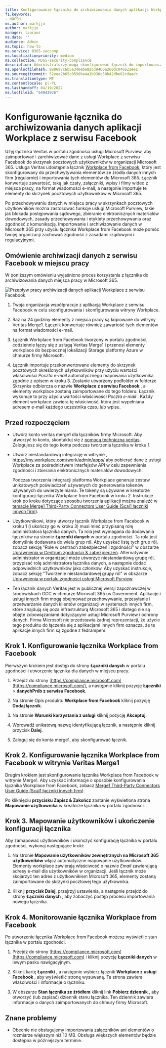 ```yaml
---
title: Konfigurowanie łącznika do archiwizowania danych aplikacji Workplace z serwisu Facebook w Microsoft 365
f1.keywords:
- NOCSH
ms.author: markjjo
author: markjjo
manager: laurawi
ms.date: ''
audience: Admin
ms.topic: how-to
ms.service: O365-seccomp
ms.localizationpriority: medium
ms.collection: M365-security-compliance
description: Administratorzy mogą skonfigurować łącznik do importowania i archiwizowania danych z usługi Workplace z serwisu Facebook, który jest archiwizowany w witrynie Merge1 firmy Veritas, do Microsoft 365. Skonfigurowanie łącznika wymaga współpracy z usługą Veritas Ten łącznik umożliwia archiwizowanie danych ze źródeł danych innych firm w Microsoft 365, dzięki czemu można używać funkcji zgodności, takich jak blokada prawna, wyszukiwanie zawartości i zasady przechowywania w celu zarządzania danymi innych firm w organizacji.
ms.openlocfilehash: 888697c6b5e340ebe82cd9466a260dc046622ee1
ms.sourcegitcommit: 52eea2b65c0598ba4a1b930c58b42dbe62cdaadc
ms.translationtype: MT
ms.contentlocale: pl-PL
ms.lasthandoff: 04/19/2022
ms.locfileid: "64943936"
---
```

# <a name="set-up-a-connector-to-archive-workplace-from-facebook-data"></a>Konfigurowanie łącznika do archiwizowania danych aplikacji Workplace z serwisu Facebook

Użyj łącznika Veritas w portalu zgodności usługi Microsoft Purview, aby zaimportować i zarchiwizować dane z usługi Workplace z serwisu Facebook do skrzynek pocztowych użytkowników w organizacji Microsoft 365. Usługa Veritas udostępnia łącznik [Workplace from Facebook](https://globanet.com/workplace/), który jest skonfigurowany do przechwytywania elementów ze źródła danych innych firm (regularnie) i importowania tych elementów do Microsoft 365. Łącznik konwertuje zawartość, taką jak czaty, załączniki, wpisy i filmy wideo z miejsca pracy, na format wiadomości e-mail, a następnie importuje te elementy do skrzynek pocztowych użytkowników w Microsoft 365.

Po przechowywaniu danych w miejscu pracy w skrzynkach pocztowych użytkowników można zastosować funkcje usługi Microsoft Purview, takie jak blokada postępowania sądowego, zbieranie elektronicznych materiałów dowodowych, zasady przechowywania i etykiety przechowywania oraz zgodność z komunikacją. Importowanie i archiwizowanie danych w Microsoft 365 przy użyciu łącznika Workplace from Facebook może pomóc twojej organizacji zachować zgodność z zasadami rządowymi i regulacyjnymi.

## <a name="overview-of-archiving-workplace-from-facebook-data"></a>Omówienie archiwizacji danych z serwisu Facebook w miejscu pracy

W poniższym omówieniu wyjaśniono proces korzystania z łącznika do archiwizowania danych miejsca pracy w Microsoft 365.

![Przepływ pracy archiwizacji danych aplikacji Workplace z serwisu Facebook.](../media/WorkplaceConnectorWorkflow.png)

1. Twoja organizacja współpracuje z aplikacją Workplace z serwisu Facebook w celu skonfigurowania i skonfigurowania witryny Workplace.

2. Raz na 24 godziny elementy z miejsca pracy są kopiowane do witryny Veritas Merge1. Łącznik konwertuje również zawartość tych elementów na format wiadomości e-mail.

3. Łącznik Workplace from Facebook tworzony w portalu zgodności, codziennie łączy się z usługą Veritas Merge1 i przenosi elementy workplace do bezpiecznej lokalizacji Storage platformy Azure w chmurze firmy Microsoft.

4. Łącznik importuje przekonwertowane elementy do skrzynek pocztowych określonych użytkowników przy użyciu wartości właściwości *Poczta e-mail* automatycznego mapowania użytkownika zgodnie z opisem w kroku 3. Zostanie utworzony podfolder w folderze Skrzynka odbiorcza o nazwie **Workplace z serwisu Facebook** , a elementy workplace zostaną zaimportowane do tego folderu. Łącznik wykonuje to przy użyciu wartości właściwości *Poczta e-mail* . Każdy element workplace zawiera tę właściwość, która jest wypełniana adresem e-mail każdego uczestnika czatu lub wpisu.

## <a name="before-you-begin"></a>Przed rozpoczęciem

- Utwórz konto veritas merge1 dla łączników firmy Microsoft. Aby utworzyć to konto, skontaktuj się z [pomocą techniczną veritas](https://globanet.com/ms-connectors-contact). Zalogujesz się do tego konta podczas tworzenia łącznika w kroku 1.

- Utwórz niestandardową integrację w witrynie , https://my.workplace.com/work/admin/apps/ aby pobierać dane z usługi Workplace za pośrednictwem interfejsów API w celu zapewnienia zgodności i zbierania elektronicznych materiałów dowodowych.

   Podczas tworzenia integracji platforma Workplace generuje zestaw unikatowych poświadczeń używanych do generowania tokenów używanych do uwierzytelniania. Te tokeny są używane w kreatorze konfiguracji łącznika Workplace from Facebook w kroku 2. Instrukcje krok po kroku dotyczące sposobu tworzenia aplikacji można znaleźć w [temacie Merge1 Third-Party Connectors User Guide (Scal1 łączniki innych firm](https://docs.ms.merge1.globanetportal.com/Merge1%20Third-Party%20Connectors%20Workplace%20from%20Facebook%20User%20Guide%20.pdf)).

- Użytkownikowi, który utworzy łącznik Workplace from Facebook w kroku 1 (i ukończy go w kroku 3) musi mieć przypisaną rolę administratora łącznika danych. Ta rola jest wymagana do dodawania łączników na stronie **Łączniki danych** w portalu zgodności. Ta rola jest domyślnie dodawana do wielu grup ról. Aby uzyskać listę tych grup ról, zobacz sekcję "Role w centrach zabezpieczeń i zgodności" w obszarze [Uprawnienia w Centrum zgodności & zabezpieczeń](../security/office-365-security/permissions-in-the-security-and-compliance-center.md#roles-in-the-security--compliance-center). Alternatywnie administrator w organizacji może utworzyć niestandardową grupę ról, przypisać rolę administratora łącznika danych, a następnie dodać odpowiednich użytkowników jako członków. Aby uzyskać instrukcje, zobacz sekcję "Tworzenie niestandardowej grupy ról" w obszarze [Uprawnienia w portalu zgodności usługi Microsoft Purview](microsoft-365-compliance-center-permissions.md#create-a-custom-role-group).

- Ten łącznik danych Veritas jest w publicznej wersji zapoznawczej w środowiskach GCC w chmurze Microsoft 365 us Government. Aplikacje i usługi innych firm mogą obejmować przechowywanie, przesyłanie i przetwarzanie danych klientów organizacji w systemach innych firm, które znajdują się poza infrastrukturą Microsoft 365 i dlatego nie są objęte zobowiązaniami dotyczącymi usługi Microsoft Purview i ochrony danych. Firma Microsoft nie przedstawia żadnej reprezentacji, że użycie tego produktu do łączenia się z aplikacjami innych firm oznacza, że te aplikacje innych firm są zgodne z fedrampem.

## <a name="step-1-set-up-the-workplace-from-facebook-connector"></a>Krok 1. Konfigurowanie łącznika Workplace from Facebook

Pierwszym krokiem jest dostęp do strony **Łączniki danych** w portalu zgodności i utworzenie łącznika dla danych w miejscu pracy.

1. Przejdź do strony [https://compliance.microsoft.com](https://compliance.microsoft.com/), a następnie kliknij pozycję **Łączniki** >  **danychPrób z serwisu Facebook**.

2. Na stronie Opis produktu **Workplace from Facebook** kliknij pozycję **Dodaj łącznik**.

3. Na stronie **Warunki korzystania z usługi** kliknij pozycję **Akceptuj**.

4. Wprowadź unikatową nazwę identyfikującą łącznik, a następnie kliknij przycisk **Dalej**.

5. Zaloguj się do konta merge1, aby skonfigurować łącznik.

## <a name="step-2-configure-the-workplace-from-facebook-connector-on-the-veritas-merge1-site"></a>Krok 2. Konfigurowanie łącznika Workplace from Facebook w witrynie Veritas Merge1

Drugim krokiem jest skonfigurowanie łącznika Workplace from Facebook w witrynie Merge1. Aby uzyskać informacje o sposobie konfigurowania łącznika Workplace from Facebook, zobacz [Merge1 Third-Party Connectors User Guide (Scal1 łączniki innych firm](https://docs.ms.merge1.globanetportal.com/Merge1%20Third-Party%20Connectors%20Workplace%20from%20Facebook%20User%20Guide%20.pdf)).

Po kliknięciu **przycisku Zapisz & Zakończ** zostanie wyświetlona strona **Mapowanie użytkownika** w kreatorze łącznika w portalu zgodności.

## <a name="step-3-map-users-and-complete-the-connector-setup"></a>Krok 3. Mapowanie użytkowników i ukończenie konfiguracji łącznika

Aby zamapować użytkowników i ukończyć konfigurację łącznika w portalu zgodności, wykonaj następujące kroki:

1. Na stronie **Mapowanie użytkowników zewnętrznych na Microsoft 365 użytkowników** włącz automatyczne mapowanie użytkowników. Elementy workplace zawierają właściwość o nazwie *Email* zawierającą adresy e-mail dla użytkowników w organizacji. Jeśli łącznik może skojarzyć ten adres z użytkownikiem Microsoft 365, elementy zostaną zaimportowane do skrzynki pocztowej tego użytkownika.

2. Kliknij **przycisk Dalej**, przejrzyj ustawienia, a następnie przejdź do strony **Łączniki danych** , aby zobaczyć postęp procesu importowania nowego łącznika.

## <a name="step-4-monitor-the-workplace-from-facebook-connector"></a>Krok 4. Monitorowanie łącznika Workplace from Facebook

Po utworzeniu łącznika Workplace from Facebook możesz wyświetlić stan łącznika w portalu zgodności.

1. Przejdź do strony [https://compliance.microsoft.com](https://compliance.microsoft.com) i kliknij pozycję **Łączniki danych** w lewym pasku nawigacyjnym.

2. Kliknij kartę **Łączniki** , a następnie wybierz łącznik **Workplace z usługi Facebook** , aby wyświetlić stronę wysuwaną. Ta strona zawiera właściwości i informacje o łączniku.

3. W obszarze **Stan łącznika ze źródłem** kliknij link **Pobierz dziennik** , aby otworzyć (lub zapisać) dziennik stanu łącznika. Ten dziennik zawiera informacje o danych zaimportowanych do chmury firmy Microsoft.

## <a name="known-issues"></a>Znane problemy

- Obecnie nie obsługujemy importowania załączników ani elementów o rozmiarze większym niż 10 MB. Obsługa większych elementów będzie dostępna w późniejszym terminie.